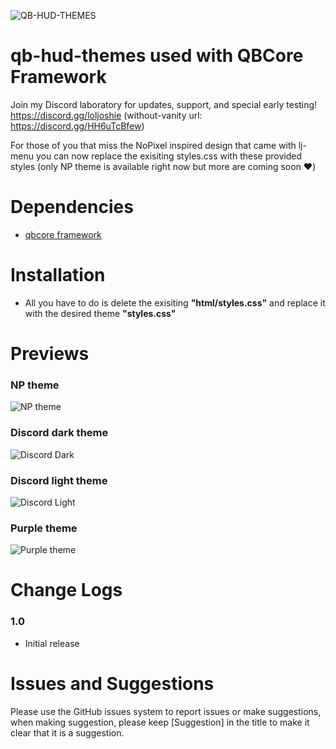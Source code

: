 ![QB-HUD-THEMES](https://user-images.githubusercontent.com/91661118/149426891-a3a37c65-97b2-4bab-88ed-e1255b455c07.png)

# qb-hud-themes used with QBCore Framework

Join my Discord laboratory for updates, support, and special early testing!
<br>
https://discord.gg/loljoshie (without-vanity url: https://discord.gg/HH6uTcBfew)

For those of you that miss the NoPixel inspired design that came with lj-menu you can now replace the exisiting styles.css with these provided styles (only NP theme is available right now but more are coming soon ❤️)

# Dependencies
* [qbcore framework](https://github.com/qbcore-framework) 

# Installation
* All you have to do is delete the exisiting **"html/styles.css"** and replace it with the desired theme **"styles.css"**

# Previews
### NP theme
![NP theme](https://user-images.githubusercontent.com/91661118/149427905-f8c78303-5731-4ac6-8b0f-3ad10569345a.PNG)
### Discord dark theme
![Discord Dark](https://user-images.githubusercontent.com/91661118/149597600-cc74f1c8-cd24-4a05-8564-a1ff89e689ef.PNG)
### Discord light theme
![Discord Light](https://user-images.githubusercontent.com/91661118/149597595-eceb10d8-d610-45ff-83f8-f8a98dd1fd46.PNG)
### Purple theme
![Purple theme](https://i.imgur.com/tdwmt4A.png)


# Change Logs
### 1.0
* Initial release

# Issues and Suggestions
Please use the GitHub issues system to report issues or make suggestions, when making suggestion, please keep [Suggestion] in the title to make it clear that it is a suggestion.
